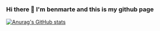 ### Hi there 👋 I'm benmarte and this is my github page

[![Anurag's GitHub stats](https://github-readme-stats.vercel.app/api?username=benmarte&theme=dark)](https://github.com/anuraghazra/github-readme-stats)


<!--
**benmarte/benmarte** is a ✨ _special_ ✨ repository because its `README.md` (this file) appears on your GitHub profile.

Here are some ideas to get you started:

- 🔭 I’m currently working on ...
- 🌱 I’m currently learning ...
- 👯 I’m looking to collaborate on ...
- 🤔 I’m looking for help with ...
- 💬 Ask me about ...
- 📫 How to reach me: ...
- 😄 Pronouns: ...
- ⚡ Fun fact: ...
-->
